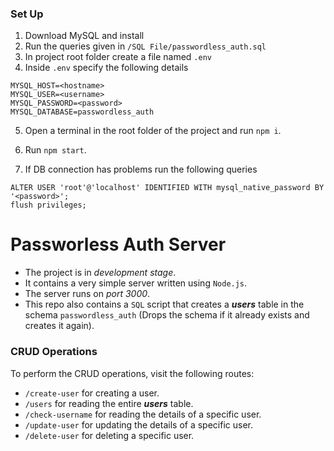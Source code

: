 ### Set Up

1. Download MySQL and install
2. Run the queries given in `/SQL File/passwordless_auth.sql`
3. In project root folder create a file named `.env`
4. Inside `.env` specify the following details

```
MYSQL_HOST=<hostname>
MYSQL_USER=<username>
MYSQL_PASSWORD=<password>
MYSQL_DATABASE=passwordless_auth

```

5. Open a terminal in the root folder of the project and run `npm i`.

6. Run `npm start`.

7. If DB connection has problems run the following queries

```
ALTER USER 'root'@'localhost' IDENTIFIED WITH mysql_native_password BY '<password>';
flush privileges;
```

# Passworless Auth Server

-   The project is in _development stage_.
-   It contains a very simple server written using `Node.js`.
-   The server runs on _port 3000_.
-   This repo also contains a `SQL` script that creates a **_users_** table in the schema `passwordless_auth` (Drops the schema if it already exists and creates it again).

### CRUD Operations

To perform the CRUD operations, visit the following routes:

-   `/create-user` for creating a user.
-   `/users` for reading the entire **_users_** table.
-   `/check-username` for reading the details of a specific user.
-   `/update-user` for updating the details of a specific user.
-   `/delete-user` for deleting a specific user.
